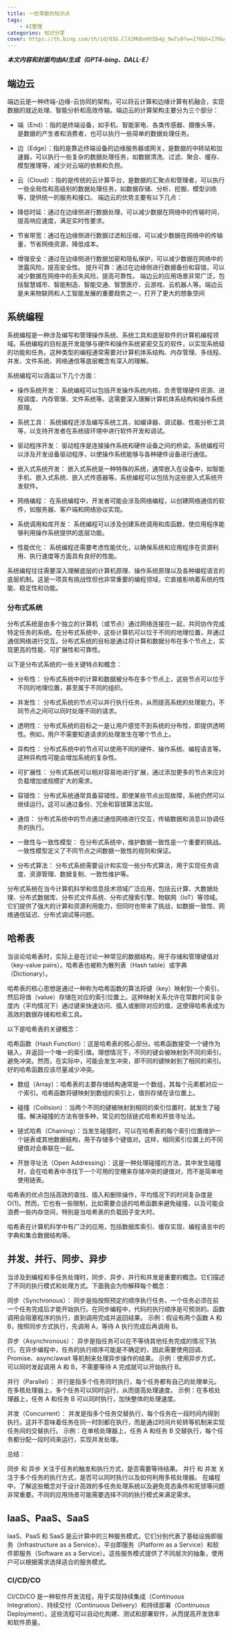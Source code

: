 ```yaml
---
title: 一些零散的知识点
tags: 
    - AI整理
categories: 知识分享
cover: https://th.bing.com/th/id/OIG.ClX3MUbnHtDb4p_9wTs0?w=270&h=270&c=6&r=0&o=5&dpr=1.9&pid=ImgGn
---
```


***本文内容和封面均由AI生成（GPT4-bing、DALL-E）***
## 端边云
端边云是一种终端-边缘-云协同的架构，可以将云计算和边缘计算有机融合，实现数据的就近处理、智能分析和高效传输。端边云的计算架构主要分为三个部分：

- 端（End）：指的是终端设备，如手机、智能家电、各类传感器、摄像头等，是数据的产生者和消费者，也可以执行一些简单的数据处理任务。
- 边（Edge）：指的是靠近终端设备的边缘服务器或网关，是数据的中转站和加速器，可以执行一些复杂的数据处理任务，如数据清洗、过滤、聚合、缓存、模型推理等，减少对云端的依赖和负担。
- 云（Cloud）：指的是传统的云计算平台，是数据的汇聚点和管理者，可以执行一些全局性和高级别的数据处理任务，如数据存储、分析、挖掘、模型训练等，提供统一的服务和接口。
端边云的优势主要有以下几点：

- 降低时延：通过在边缘侧进行数据处理，可以减少数据在网络中的传输时间，提高响应速度，满足实时性要求。
- 节省带宽：通过在边缘侧进行数据过滤和压缩，可以减少数据在网络中的传输量，节省网络资源，降低成本。
- 增强安全：通过在边缘侧进行数据加密和隐私保护，可以减少数据在网络中的泄露风险，提高安全性。
提升可靠：通过在边缘侧进行数据备份和容错，可以减少数据在网络中的丢失风险，提高可靠性。
端边云的应用场景非常广泛，包括智慧城市、智能制造、智能交通、智慧医疗、云游戏、云机器人等。端边云是未来物联网和人工智能发展的重要趋势之一，打开了更大的想象空间


## 系统编程
系统编程是一种涉及编写和管理操作系统、系统工具和底层软件的计算机编程领域。系统编程的目标是开发能够与硬件和操作系统紧密交互的软件，以实现系统级的功能和任务。这种类型的编程通常需要对计算机体系结构、内存管理、多线程、并发、文件系统、网络通信等底层概念有深入的理解。

系统编程可以涵盖以下几个方面：

- 操作系统开发： 系统编程可以包括开发操作系统内核，负责管理硬件资源、进程调度、内存管理、文件系统等。这需要深入理解计算机体系结构和操作系统原理。

- 系统工具： 系统编程还涉及编写系统工具，如编译器、调试器、性能分析工具等，以支持开发者在系统级环境中进行软件开发和调试。

- 驱动程序开发： 驱动程序是连接操作系统和硬件设备之间的桥梁。系统编程可以涉及开发设备驱动程序，以使操作系统能够与各种硬件设备进行通信。

- 嵌入式系统开发： 嵌入式系统是一种特殊的系统，通常嵌入在设备中，如智能手机、嵌入式系统、嵌入式传感器等。系统编程可以包括为这些嵌入式系统开发软件。

- 网络编程： 在系统编程中，开发者可能会涉及网络编程，以创建网络通信的软件，如服务器、客户端和网络协议实现。

- 系统调用和库开发： 系统编程可以涉及创建系统调用和库函数，使应用程序能够利用操作系统提供的底层功能。

- 性能优化： 系统编程还需要考虑性能优化，以确保系统和应用程序在资源利用、执行速度等方面具有良好的性能。

系统编程往往需要深入理解底层的计算机原理、操作系统原理以及各种编程语言的底层机制。这是一项具有挑战性但也非常重要的编程领域，它直接影响着系统的性能、稳定性和功能。

### 分布式系统
分布式系统是由多个独立的计算机（或节点）通过网络连接在一起，共同协作完成特定任务的系统。在分布式系统中，这些计算机可以位于不同的地理位置，并通过通信网络进行交互。分布式系统的目标是通过将计算和数据分布在多个节点上，实现更高的性能、可扩展性和可靠性。

以下是分布式系统的一些关键特点和概念：

- 分布性： 分布式系统中的计算和数据被分布在多个节点上，这些节点可以位于不同的地理位置，甚至属于不同的组织。

- 并发性： 分布式系统的节点可以并行执行任务，从而提高系统的处理能力。不同节点之间可以同时处理不同的请求。

- 透明性： 分布式系统的目标之一是让用户感觉不到系统的分布性，即提供透明性。例如，用户不需要知道请求的处理发生在哪个节点上。

- 异构性： 分布式系统中的节点可以使用不同的硬件、操作系统、编程语言等。这种异构性可能会增加系统的复杂性。

- 可扩展性： 分布式系统可以相对容易地进行扩展，通过添加更多的节点来应对负载增加或规模扩大的需求。

- 容错性： 分布式系统通常具备容错性，即使某些节点出现故障，系统仍然可以继续运行。这可以通过备份、冗余和容错算法实现。

- 通信： 分布式系统中的节点通过通信网络进行交互，传输数据和消息以协调任务的执行。

- 一致性与一致性模型： 在分布式系统中，维护数据一致性是一个重要的挑战。一致性模型定义了不同节点之间数据一致性的规则和保证。

- 分布式算法： 分布式系统需要设计和实现一些分布式算法，用于实现任务调度、资源管理、数据复制、一致性维护等。

分布式系统在当今计算机科学和信息技术领域广泛应用，包括云计算、大数据处理、分布式数据库、分布式文件系统、分布式搜索引擎、物联网（IoT）等领域。它们提供了强大的计算和资源利用能力，但同时也带来了挑战，如数据一致性、网络通信延迟、分布式调试等问题。

## 哈希表
当谈论哈希表时，实际上是在讨论一种常见的数据结构，用于存储和管理键值对（key-value pairs）。哈希表也被称为散列表（Hash table）或字典（Dictionary）。

哈希表的核心思想是通过一种称为哈希函数的算法将键（key）映射到一个索引，然后将值（value）存储在对应的索引位置上。这种映射关系允许在常数时间复杂度内（平均情况下）通过键来快速访问、插入或删除对应的值，这使得哈希表成为高效的数据存储和检索工具。

以下是哈希表的关键概念：

哈希函数（Hash Function）：这是哈希表的核心部分。哈希函数接受一个键作为输入，并返回一个唯一的索引值。理想情况下，不同的键会被映射到不同的索引，避免冲突。然而，在实际中，可能会发生冲突，即不同的键映射到了相同的索引。好的哈希函数应该尽量减少冲突。

- 数组（Array）：哈希表的主要存储结构通常是一个数组，其每个元素都对应一个索引。哈希函数将键映射到数组的索引上，值则存储在该位置上。

- 碰撞（Collision）：当两个不同的键被映射到相同的索引位置时，就发生了碰撞。解决碰撞的方法有很多种，常见的包括链式哈希和开放寻址法。

- 链式哈希（Chaining）：当发生碰撞时，可以在哈希表的每个索引位置维护一个链表或其他数据结构，用于存储多个键值对。这样，相同索引位置上的不同键值对会串联在一起。

- 开放寻址法（Open Addressing）：这是一种处理碰撞的方法，其中发生碰撞时，会在哈希表中寻找下一个可用的空槽来存储冲突的键值对，而不是简单地使用链表。

哈希表的优点包括高效的查找、插入和删除操作，平均情况下的时间复杂度是 O(1)。然而，它也有一些限制，比如需要合适的哈希函数来避免碰撞，以及可能会浪费一些内存空间，特别是当哈希表的负载因子变大时。

哈希表在计算机科学中有广泛的应用，包括数据库索引、缓存实现、编程语言中的字典和集合数据结构等。



## 并发、并行、同步、异步

当涉及到编程和多任务处理时，同步、异步、并行和并发是重要的概念。它们描述了不同的执行模式和处理方式。下面我会为你解释每个概念：

同步（Synchronous）：
同步是指按照预定的顺序执行任务，一个任务必须在前一个任务完成后才能开始执行。在同步编程中，代码的执行顺序是可预测的。函数调用会阻塞程序的执行，直到调用完成并返回结果。
示例：假设有两个函数 A 和 B，按照同步方式执行，先调用 A，等待 A 执行完成后再调用 B。

异步（Asynchronous）：
异步是指任务可以在不等待其他任务完成的情况下执行。在异步编程中，任务的执行顺序可能是不确定的，因此需要使用回调、Promise、async/await 等机制来处理异步操作的结果。
示例：使用异步方式，可以同时发起调用 A 和 B，不需要等待 A 完成就可以开始执行 B。

并行（Parallel）：
并行是指多个任务同时执行，每个任务都有自己的处理单元。在多核处理器上，多个任务可以同时运行，从而提高处理速度。
示例：在多核处理器上，任务 A 和任务 B 可以同时执行，加快整体的处理速度。

并发（Concurrent）：
并发是指多个任务交替执行，每个任务在一段时间内得到执行。这并不意味着任务在同一时刻都在执行，而是通过时间片轮转等机制来实现任务间的交替执行。
示例：在单核处理器上，任务 A 和任务 B 交替执行，每个任务都分配一段时间来运行，实现并发处理。

总结：

同步 和 异步 关注于任务的触发和执行方式，是否需要等待结果。
并行 和 并发 关注于多个任务的执行方式，是否可以同时执行以及如何利用多核处理器。
在编程中，了解这些概念对于设计高效的多任务处理系统以及避免竞态条件和死锁等问题非常重要。不同的应用场景可能需要选择不同的执行模式来满足需求。


## IaaS、PaaS、SaaS
IaaS、PaaS 和 SaaS 是云计算中的三种服务模式，它们分别代表了基础设施即服务（Infrastructure as a Service）、平台即服务（Platform as a Service）和软件即服务（Software as a Service）。这些服务模式提供了不同层次的抽象，使用户可以根据需求选择适合的服务模式。

### CI/CD/CO
CI/CD/CO 是一种软件开发流程，用于实现持续集成（Continuous Integration）、持续交付（Continuous Delivery）和持续部署（Continuous Deployment）。这些流程可以自动化构建、测试和部署软件，从而提高开发效率和软件质量。